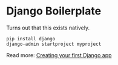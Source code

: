 # Django Boilerplate

Turns out that this exists natively. 

```shell
pip install django
django-admin startproject myproject
```

Read more: [Creating your first Django app](https://docs.djangoproject.com/en/2.1/intro/tutorial01/#creating-a-project)

